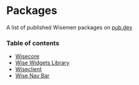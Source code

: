 # Packages

A list of published Wisemen packages on [pub.dev](https://pub.dev/)

### Table of contents

- [Wisecore](https://pub.dev/packages/wisecore)
- [Wise Widgets Library](https://pub.dev/packages/wisewidgetslibrary)
- [Wiseclient](https://pub.dev/packages/wiseclient)
- [Wise Nav Bar](https://pub.dev/packages/wise_nav_bar)
